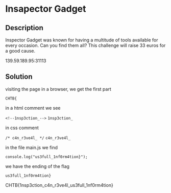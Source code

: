# Insapector Gadget

## Description

Inspector Gadget was known for having a multitude of tools available for every occasion. Can you find them all?
This challenge will raise 33 euros for a good cause.

139.59.189.95:31113

## Solution

visiting the page in a browser, we get the first part

`CHTB{`

in a html comment we see

`<!--1nsp3ction_-->`
`1nsp3ction_`

in css comment

`/* c4n_r3ve4l_ */`
`c4n_r3ve4l_`

in the file main.js we find

`console.log("us3full_1nf0rm4tion}");`

we have the ending of the flag

`us3full_1nf0rm4tion}`

CHTB{1nsp3ction_c4n_r3ve4l_us3full_1nf0rm4tion}